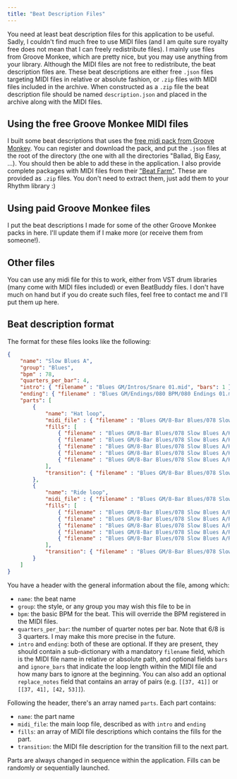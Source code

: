 ```yaml
---
title: "Beat Description Files"
---
```

You need at least beat description files for this application to be useful.
Sadly, I couldn't find much free to use MIDI files (and I am quite sure royalty
free does not mean that I can freely redistribute files).
I mainly use files from Groove Monkee, which are pretty nice,
but you may use anything from your library.
Although the MIDI files are not free to redistribute,
the beat description files are.
These beat descriptions are either free `.json` files targeting MIDI files
in relative or absolute fashion, or `.zip` files with MIDI files
included in the archive.
When constructed as a `.zip` file the beat description file should be named
`description.json` and placed in the archive along with the MIDI files.

## Using the free Groove Monkee MIDI files

I built some beat descriptions that uses the [free midi pack from Groove Monkey][].
You can register and download the pack, and put the `.json` files
at the root of the directory (the one with all the directories "Ballad, Big Easy, ...).
You should then be able to add these in the application.
I also provide complete packages with MIDI files from their ["Beat Farm"][].
These are provided as `.zip` files.
You don't need to extract them, just add them to your Rhythm library :)

["Beat Farm"]: https://groovemonkee.com/pages/beat-farm-free-midi-beats
[free midi pack from Groove Monkey]: https://groovemonkee.com/pages/free-midi-loop

## Using paid Groove Monkee files

I put the beat descriptions I made for some of the other Groove Monkee packs in here.
I'll update them if I make more (or receive them from someone!).

## Other files

You can use any midi file for this to work, either from VST drum libraries
(many come with MIDI files included) or even BeatBuddy files.
I don't have much on hand but if you do create such files,
feel free to contact me and I'll put them up here.

## Beat description format

The format for these files looks like the following:
```json
{
    "name": "Slow Blues A",
    "group": "Blues",
    "bpm" : 78,
    "quarters_per_bar": 4,
    "intro": { "filename" : "Blues GM/Intros/Snare 01.mid", "bars": 1 },
    "ending": { "filename" : "Blues GM/Endings/080 BPM/080 Endings 01.mid", "bars": 2 },
    "parts": [
        {
            "name": "Hat loop",
            "midi_file" : { "filename" : "Blues GM/8-Bar Blues/078 Slow Blues A/Hat Grooves/Slow Blues A Hats F1 S.mid", "bars": 4, "ignore_bars": 1 },
            "fills": [
                { "filename" : "Blues GM/8-Bar Blues/078 Slow Blues A/Hat Grooves/Slow Blues A Hats F2 S.mid", "bars": 1, "ignore_bars": 7 },
                { "filename" : "Blues GM/8-Bar Blues/078 Slow Blues A/Hat Grooves/Slow Blues A Hats F3 M.mid", "bars": 1, "ignore_bars": 7 },
                { "filename" : "Blues GM/8-Bar Blues/078 Slow Blues A/Hat Grooves/Slow Blues A Hats F4 M.mid", "bars": 1, "ignore_bars": 7 },
                { "filename" : "Blues GM/8-Bar Blues/078 Slow Blues A/Hat Grooves/Slow Blues A Hats F5 M.mid", "bars": 1, "ignore_bars": 7 },
                { "filename" : "Blues GM/8-Bar Blues/078 Slow Blues A/Hat Grooves/Slow Blues A Hats F6 L.mid", "bars": 1, "ignore_bars": 7 }
            ],
            "transition": { "filename" : "Blues GM/8-Bar Blues/078 Slow Blues A/Hat Grooves/Slow Blues A Hats F1 S.mid", "bars": 1, "ignore_bars": 7 }
        },
        {
            "name": "Ride loop",
            "midi_file" : { "filename" : "Blues GM/8-Bar Blues/078 Slow Blues A/Ride Grooves/Slow Blues A Ride F1 S.mid", "bars": 4, "ignore_bars": 1},
            "fills": [
                { "filename" : "Blues GM/8-Bar Blues/078 Slow Blues A/Ride Grooves/Slow Blues A Ride F2 S.mid", "bars": 1, "ignore_bars": 7 },
                { "filename" : "Blues GM/8-Bar Blues/078 Slow Blues A/Ride Grooves/Slow Blues A Ride F3 M.mid", "bars": 1, "ignore_bars": 7 },
                { "filename" : "Blues GM/8-Bar Blues/078 Slow Blues A/Ride Grooves/Slow Blues A Ride F4 M.mid", "bars": 1, "ignore_bars": 7 },
                { "filename" : "Blues GM/8-Bar Blues/078 Slow Blues A/Ride Grooves/Slow Blues A Ride F5 M.mid", "bars": 1, "ignore_bars": 7 },
                { "filename" : "Blues GM/8-Bar Blues/078 Slow Blues A/Ride Grooves/Slow Blues A Ride F6 L.mid", "bars": 1, "ignore_bars": 7 }
            ],
            "transition": { "filename" : "Blues GM/8-Bar Blues/078 Slow Blues A/Ride Grooves/Slow Blues A Ride F1 S.mid", "bars": 1, "ignore_bars": 7 }
        }
    ]
}
```
You have a header with the general information about the file, among which:
- `name`: the beat name
- `group`: the style, or any group you may wish this file to be in
- `bpm`: the basic BPM for the beat. This will override the BPM registered
in the MIDI files.
- `quarters_per_bar`: the number of quarter notes per bar.
Note that 6/8 is 3 quarters. I may make this more precise in the future.
- `intro` and `ending`: both of these are optional. If they are present,
they should contain a sub-dictionary with a mandatory `filename` field, which is
the MIDI file name in relative or absolute path, and optional fields `bars`
and `ignore_bars` that indicate the loop length within the MIDI file and
how many bars to ignore at the beginning.
You can also add an optional `replace_notes` field
that contains an array of pairs (e.g. `[[37, 41]]` or `[[37, 41], [42, 53]]`).

Following the header, there's an array named `parts`.
Each part contains:
- `name`: the part name
- `midi_file`: the main loop file, described as with `intro` and `ending`
- `fills`: an array of MIDI file descriptions which contains the fills for the part.
- `transition`: the MIDI file description for the transition fill to the next part.

Parts are always changed in sequence within the application.
Fills can be randomly or sequentially launched.
